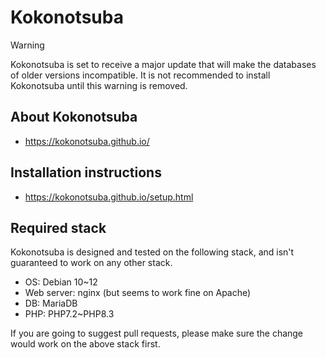 # Kokonotsuba

> [!WARNING]
> Kokonotsuba is set to receive a major update that will make the databases of older versions incompatible. It is not recommended to install Kokonotsuba until this warning is removed.

## About Kokonotsuba
* https://kokonotsuba.github.io/

## Installation instructions
* https://kokonotsuba.github.io/setup.html

## Required stack
Kokonotsuba is designed and tested on the following stack, and isn't guaranteed to work on any other stack.
* OS: Debian 10\~12
* Web server: nginx (but seems to work fine on Apache)
* DB: MariaDB
* PHP: PHP7.2\~PHP8.3

If you are going to suggest pull requests, please make sure the change would work on the above stack first.
